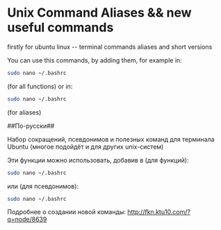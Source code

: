 # Unix Command Aliases && new useful commands #
firstly for ubuntu linux -- terminal commands aliases and short versions


You can use this commands, by adding them, for example in:
```bash
sudo nano ~/.bashrc
```
(for all functions) or in:
```bash
sudo nano ~/.bashrc
```
(for aliases)

##По-русски##

Набор сокращений, псевдонимов и полезных команд для терминала Ubuntu (многое подойдёт и для других unix-систем)

Эти функции можно использовать, добавив в (для функций):
```bash
sudo nano ~/.bashrc
```
или (для псевдонимов):
```bash
sudo nano ~/.bashrc
```

Подробнее о создании новой команды: http://fkn.ktu10.com/?q=node/8639
